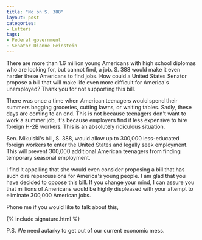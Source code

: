 ```yaml
---
title: "No on S. 388"
layout: post
categories:
- Letters
tags:
- Federal government
- Senator Dianne Feinstein
---
```


There are more than 1.6 million young Americans with high school diplomas who are looking for, but cannot find, a job. S. 388 would make it even harder these Americans to find jobs. How could a United States Senator propose a bill that will make life even more difficult for America's unemployed? Thank you for not supporting this bill.

There was once a time when American teenagers would spend their summers bagging groceries, cutting lawns, or waiting tables. Sadly, these days are coming to an end. This is not because teenagers don't want to work a summer job, it's because employers find it less expensive to hire foreign H-2B workers. This is an absolutely ridiculous situation.

Sen. Mikulski's bill, S. 388, would allow up to 300,000 less-educated foreign workers to enter the United States and legally seek employment. This will prevent 300,000 additional American teenagers from finding temporary seasonal employment.

I find it appalling that she would even consider proposing a bill that has such dire repercussions for America's young people. I am glad that you have decided to oppose this bill. If you change your mind, I can assure you that millions of Americans would be highly displeased with your attempt to eliminate 300,000 American jobs.

Phone me if you would like to talk about this,

{% include signature.html %}

P.S. We need autarky to get out of our current economic mess.
